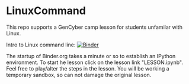# LinuxCommand
This repo supports a GenCyber camp lesson for students unfamilar with Linux.

Intro to Linux command line: [![Binder](https://mybinder.org/badge_logo.svg)](https://mybinder.org/v2/gh/kengraf/LinuxCommand/HEAD)

The startup of Binder.org takes a minute or so to establish an IPython
environment.  To start he lesson click on the lesson link "LESSON.ipynb".  Feel free to play/alter the steps
in the lesson.  You will be working a temporary sandbox, so can not damage the original lesson.
